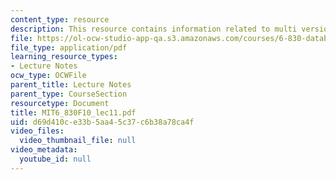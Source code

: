 ```yaml
---
content_type: resource
description: This resource contains information related to multi version sysytem
file: https://ol-ocw-studio-app-qa.s3.amazonaws.com/courses/6-830-database-systems-fall-2010/d69d410ce33b5aa45c37c6b38a78ca4f_MIT6_830F10_lec11.pdf
file_type: application/pdf
learning_resource_types:
- Lecture Notes
ocw_type: OCWFile
parent_title: Lecture Notes
parent_type: CourseSection
resourcetype: Document
title: MIT6_830F10_lec11.pdf
uid: d69d410c-e33b-5aa4-5c37-c6b38a78ca4f
video_files:
  video_thumbnail_file: null
video_metadata:
  youtube_id: null
---
```

